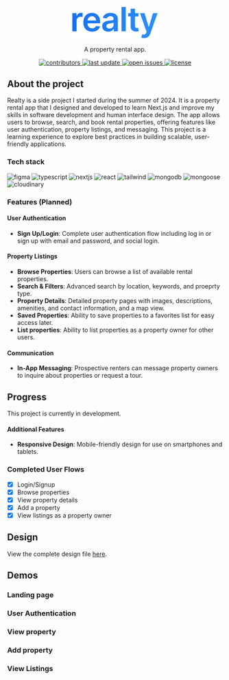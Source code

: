 <div align="center">
  <img src="public/logo.svg" alt="logo" width="200" height="auto" />
  <p>A property rental app.</p>
  <!-- Badges -->
  <p>
    <a href="https://github.com/danielfakunle/realty/graphs/contributors">
      <img src="https://img.shields.io/github/contributors/danielfakunle/realty.svg?style=for-the-badge" alt="contributors" />
    </a>
    <a href="">
      <img src="https://img.shields.io/github/last-commit/danielfakunle/realty.svg?style=for-the-badge" alt="last update" />
    </a>
    </a>
    <a href="https://github.com/danielfakunle/realty/issues">
      <img src="https://img.shields.io/github/issues/danielfakunle/realty.svg?style=for-the-badge" alt="open issues" />
    </a>
    <a href="https://github.com/danielfakunle/realty/blob/main/LICENSE">
      <img src="https://img.shields.io/github/license/danielfakunle/realty.svg?style=for-the-badge" alt="license" />
    </a>
  </p>
</div>

## About the project

Realty is a side project I started during the summer of 2024. It is a property rental app that I designed and developed to learn Next.js and improve my skills in software development and human interface design. The app allows users to browse, search, and book rental properties, offering features like user authentication, property listings, and messaging. This project is a learning experience to explore best practices in building scalable, user-friendly applications.

### Tech stack

<div>
 <img src="https://img.shields.io/badge/figma-1E1E1E?style=for-the-badge&logo=figma" alt="figma" />
  <img src="https://img.shields.io/badge/typescript-3178C6?style=for-the-badge&logo=typescript&logoColor=white" alt="typescript" />
  <img src="https://img.shields.io/badge/next.js-000000?style=for-the-badge&logo=nextdotjs&logoColor=white" alt="nextjs" />
  <img src="https://img.shields.io/badge/react-222?style=for-the-badge&logo=react" alt="react" />
  <img src="https://img.shields.io/badge/tailwind%20css-0F172A?style=for-the-badge&logo=tailwindcss" alt="tailwind" />
  <img src="https://img.shields.io/badge/mongodb-00684A?style=for-the-badge&logo=mongodb&logoColor=white" alt="mongodb" />
  <img src="https://img.shields.io/badge/mongoose-880000?style=for-the-badge&logo=mongoose&logoColor=white" alt="mongoose" />
  <img src="https://img.shields.io/badge/cloudinary-3448C5?style=for-the-badge&logo=cloudinary&logoColor=white" alt="cloudinary" />
</div>

### Features (Planned)

#### User Authentication

- **Sign Up/Login**: Complete user authentication flow including log in or sign up with email and password, and social login.

#### Property Listings

- **Browse Properties**: Users can browse a list of available rental properties.
- **Search & Filters**: Advanced search by location, keywords, and proeprty type.
- **Property Details**: Detailed property pages with images, descriptions, amenities, and contact information, and a map view.
- **Saved Properties**: Ability to save properties to a favorites list for easy access later.
- **List properties**: Ability to list properties as a property owner for other users.

#### Communication

- **In-App Messaging**: Prospective renters can message property owners to inquire about properties or request a tour.

## Progress

This project is currently in development.

#### Additional Features

- **Responsive Design**: Mobile-friendly design for use on smartphones and tablets.

### Completed User Flows

- [x] Login/Signup
- [x] Browse properties
- [x] View property details
- [x] Add a property
- [x] View listings as a property owner

## Design

View the complete design file [here](https://www.figma.com/design/LSWRnD8r9GJvlil93i38ut/Realty---Final-Designs?node-id=2001-2234&t=FGt4s4itucMPE2y5-1).

## Demos

### Landing page

### User Authentication

### View property

### Add property

### View Listings
